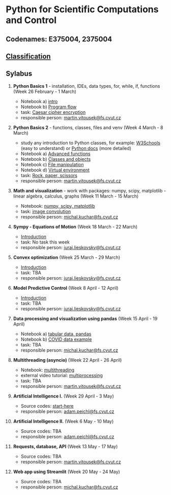 # Python for Scientific Computations and Control 
## Codenames: E375004, 2375004

## [Classification](courses/classification.md)

## Sylabus

1. **Python Basics 1** - installation, IDEs, data types, for, while, if, functions (Week 26 February - 1 March)

   - Notebook a) [intro](courses/intro.md)
   - Notebook b) [Program flow](courses/E375004/python_basics_1/basics_01.ipynb)
   - task: [Caesar cipher encryption](https://github.com/CVUT-FS-12110/Python-for-Scientific-Computations-and-Control/blob/master/tasks/EN_Caesar_cipher_encryption.ipynb)
   - responsible person: martin.vitousek@fs.cvut.cz
   
2. **Python Basics 2** - functions, classes, files and venv (Week 4 March - 8 March)

   - study any introduction to Python classes, for example: [W3Schools](https://www.w3schools.com/python/python_classes.asp) (easy to understand) or [Python docs](https://docs.python.org/3/tutorial/classes.html) (more detailed)
   - Notebook a) [Advanced functions](courses/E375004/python_basics_2/basics_02a_functions_adv.ipynb)
   - Notebook b) [Classes and objects](courses/E375004/python_basics_2/basics_02b_oop.ipynb)
   - Notebook c) [File manipulation](courses/E375004/python_basics_2/basics_02c_files.ipynb)
   - Notebook d) [Virtual environment](courses/E375004/python_basics_2/basics_02d_venv.ipynb)
   - task: [Rock, paper, scissors](https://github.com/CVUT-FS-12110/Python-for-Scientific-Computations-and-Control/tree/master/tasks/rock_paper_scissors)
   - responsible person: martin.vitousek@fs.cvut.cz

3. **Math and visualization** - work with packages: numpy, scipy, matplotlib - linear algebra, calculus, graphs (Week 11 March - 15 March)

   - Notebook: [numpy, scipy, matplotlib](courses/E375004/numpy_matplotlib/numpy_matplotlib.ipynb)
   - task: [image convolution](tasks/convolution/EN_numpy_convolution_filter.ipynb)
   - responsible person: michal.kuchar@fs.cvut.cz

4. **Sympy - Equations of Motion** (Week 18 March - 22 March)

   - [Introduction](courses/E375004/sympy/introduction.md)
   - task: No task this week
   - responsible person: juraj.lieskovsky@fs.cvut.cz

5. **Convex optimization** (Week 25 March - 29 March)

   - [Introduction](courses/E375004/optimization/introduction.md)
   - task: TBA
   - responsible person: juraj.lieskovsky@fs.cvut.cz

6. **Model Predictive Control** (Week 8 April - 12 April)

   - [Introduction](courses/E375004/model_predictive_control/introduction.md)
   - task: TBA
   - responsible person: juraj.lieskovsky@fs.cvut.cz

7. **Data processing and visualization using pandas** (Week 15 April - 19 April)

   - Notebook a) [tabular data, pandas](courses/E375004/data_pandas/basics_01.ipynb)
   - Notebook b) [COVID data example](courses/E375004/data_pandas/basics_02.ipynb)
   - task: TBA
   - responsible person: michal.kuchar@fs.cvut.cz


8. **Multithreading (asyncio)** (Week 22 April - 26 April)

   - Notebook: [multithreading](courses/E375004/multithreading/multithreading.ipynb)
   - external video tutorial: [multiprocessing](https://youtu.be/fKl2JW_qrso)
   - task: TBA
   - responsible person: martin.vitousek@fs.cvut.cz


9. **Artificial Intelligence I.** (Week 29 April - 3 May)

   - Source codes: [start-here](courses/E375004/ai_chapter1/ai_chapter1.md)
   - responsible person: adam.peichl@fs.cvut.cz


10. **Artificial Intelligence II.** (Week 6 May - 10 May)

    - Source codes: TBA
    - responsible person: adam.peichl@fs.cvut.cz


11. **Requests, database, API** (Week 13 May - 17 May)

    - Source codes: TBA
    - responsible person: martin.vitousek@fs.cvut.cz


12. **Web app using Streamlit** (Week 20 May - 24 May)

    - Source codes: TBA
    - responsible person: michal.kuchar@fs.cvut.cz



